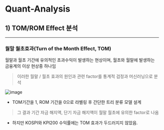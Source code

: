 # Quant-Analysis

## 1) TOM/ROM Effect 분석
------------------------------------------------------------------------------------------------

### **월말 월초효과(Turn of the Month Effect, TOM)** 

월말과 월초 기간에 유의적인 초과수익이 발생하는 현상이며, 월초와 월말에 발생하는 금융계의 이상 현상중 하나임
> 이러한 월말 / 월초 효과의 원인과 관련 factor를 통계적 검정과 머신러닝으로 분석

![image](https://user-images.githubusercontent.com/62705839/114147038-3f674580-9953-11eb-9321-b1072957ae5d.png)

- TOM기간을 1, ROM 기간을 0으로 라벨링 후 간단한 트리 분류 모델 설계
> 그 결과 기간 자금 해지액, 단기 자금 해지액이 월말 월초에 유의한 factor로 나옴

- 하지만 KOSPI와 KPI200 수익률에는 TOM 효과가 두드러지지 않았음. 
